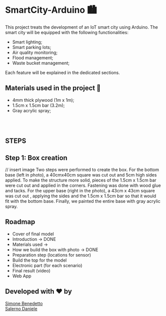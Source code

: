 # SmartCity-Arduino 🏙

This project treats the development of an IoT smart city using Arduino. The smart city will be equipped with the following functionalities:
- Smart lighting;
- Smart parking lots;
- Air quality monitoring;
- Flood management;
- Waste bucket management;

Each feature will be explained in the dedicated sections.

## Materials used in the project 📝
- 4mm thick plywood (1m x 1m);
- 1.5cm x 1.5cm bar (3.2m);
- Gray acrylic spray;

<br><br>
## STEPS
## Step 1: Box creation
// insert image
Two steps were performed to create the box. For the bottom base (left in photo), a 40cmx40cm square was cut out and 5cm high sides applied. To make the structure more solid, pieces of the 1.5cm x 1.5cm bar were cut out and applied in the corners. Fastening was done with wood glue and tacks. For the upper base (right in the photo), a 43cm x 43cm square was cut out , applying the sides and the 1.5cm x 1.5cm bar so that it would fit with the bottom base.
Finally, we painted the entire base with gray acrylic spray.















## Roadmap
- Cover of final model
- Introduction -> DONE
- Materials used ->
- How we build the box with photo -> DONE
- Preparation step (locations for sensor)
- Build the top for the model
- Electronic part (for each scenario)
- Final result (video)
- Web App

## Developed with ❤️ by
[Simone Benedetto](https://github.com/BenedettoSimone)<br>
[Salerno Daniele](https://github.com/DanieleSalerno) 
